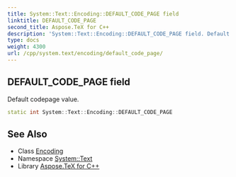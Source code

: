 ```yaml
---
title: System::Text::Encoding::DEFAULT_CODE_PAGE field
linktitle: DEFAULT_CODE_PAGE
second_title: Aspose.TeX for C++
description: 'System::Text::Encoding::DEFAULT_CODE_PAGE field. Default codepage value in C++.'
type: docs
weight: 4300
url: /cpp/system.text/encoding/default_code_page/
---
```

## DEFAULT_CODE_PAGE field


Default codepage value.

```cpp
static int System::Text::Encoding::DEFAULT_CODE_PAGE
```

## See Also

* Class [Encoding](../)
* Namespace [System::Text](../../)
* Library [Aspose.TeX for C++](../../../)
